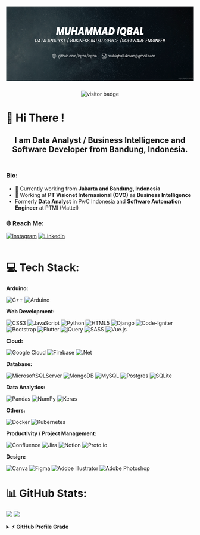 
# <div align="center"><img src="https://github.com/iqyoe/iqyoe/blob/main/banner.png" height="200px">

<!-- [![Visit](https://visitcount.itsvg.in/api?id=iqyoe&icon=0&color=1)](https://visitcount.itsvg.in) -->
<div align="center">
<img src="https://visitor-badge.glitch.me/badge?page_id=iqyoe.iqyoe" alt="visitor badge"/>
</div>

# 👋 Hi There !

<div align="center">

## I am Data Analyst / Business Intelligence and Software Developer from Bandung, Indonesia.<br/><br/>
</div>

### <b>Bio:</b><br/>
- 📍 Currently working from <b>Jakarta and Bandung, Indonesia </b>
- 💼 Working at <b>PT Visionet Internasional (OVO)</b> as <b>Business Intelligence</b>
- Formerly <b>Data Analyst</b> in PwC Indonesia and <b>Software Automation Engineer</b> at PTMI (Mattel)

### <b> 🌐 Reach Me: </b>

[![Instagram](https://img.shields.io/badge/Instagram-%23E4405F.svg?logo=Instagram&logoColor=white)](https://instagram.com/ikyu.labqi) [![LinkedIn](https://img.shields.io/badge/LinkedIn-%230077B5.svg?logo=linkedin&logoColor=white)](https://linkedin.com/in/iqballukman) 
<br/><br/>

# 💻 Tech Stack:

<b>Arduino:</b>

 ![C++](https://img.shields.io/badge/c++-%2300599C.svg?style=flat-square&logo=c%2B%2B&logoColor=white)  ![Arduino](https://img.shields.io/badge/-Arduino-00979D?style=flat-square&logo=Arduino&logoColor=white)
<br/>

<b>Web Development:</b>

![CSS3](https://img.shields.io/badge/css3-%231572B6.svg?style=flat-square&logo=css3&logoColor=white) ![JavaScript](https://img.shields.io/badge/javascript-%23323330.svg?style=flat-square&logo=javascript&logoColor=%23F7DF1E) ![Python](https://img.shields.io/badge/python-3670A0?style=flat-square&logo=python&logoColor=ffdd54) ![HTML5](https://img.shields.io/badge/html5-%23E34F26.svg?style=flat-square&logo=html5&logoColor=white) ![Django](https://img.shields.io/badge/django-%23092E20.svg?style=flat-square&logo=django&logoColor=white) ![Code-Igniter](https://img.shields.io/badge/CodeIgniter-%23EF4223.svg?style=flat-square&logo=codeIgniter&logoColor=white) ![Bootstrap](https://img.shields.io/badge/bootstrap-%23563D7C.svg?style=flat-square&logo=bootstrap&logoColor=white)  ![Flutter](https://img.shields.io/badge/Flutter-%2302569B.svg?style=flat-square&logo=Flutter&logoColor=white) ![jQuery](https://img.shields.io/badge/jquery-%230769AD.svg?style=flat-square&logo=jquery&logoColor=white) ![SASS](https://img.shields.io/badge/SASS-hotpink.svg?style=flat-square&logo=SASS&logoColor=white) ![Vue.js](https://img.shields.io/badge/vuejs-%2335495e.svg?style=flat-square&logo=vuedotjs&logoColor=%234FC08D) 
<br/>

<b>Cloud:</b>

![Google Cloud](https://img.shields.io/badge/Google%20Cloud-%234285F4.svg?style=flat-square&logo=google-cloud&logoColor=white) ![Firebase](https://img.shields.io/badge/firebase-%23039BE5.svg?style=flat-square&logo=firebase) ![.Net](https://img.shields.io/badge/.NET-5C2D91?style=flat-square&logo=.net&logoColor=white) 
<br/>

<b>Database: </b>

![MicrosoftSQLServer](https://img.shields.io/badge/Microsoft%20SQL%20Sever-CC2927?style=flat-square&logo=microsoft%20sql%20server&logoColor=white) ![MongoDB](https://img.shields.io/badge/MongoDB-%234ea94b.svg?style=flat-square&logo=mongodb&logoColor=white) ![MySQL](https://img.shields.io/badge/mysql-%2300f.svg?style=flat-square&logo=mysql&logoColor=white) ![Postgres](https://img.shields.io/badge/postgres-%23316192.svg?style=flat-square&logo=postgresql&logoColor=white) ![SQLite](https://img.shields.io/badge/sqlite-%2307405e.svg?style=flat-square&logo=sqlite&logoColor=white) 
<br/>

<b>Data Analytics:</b>

![Pandas](https://img.shields.io/badge/pandas-%23150458.svg?style=flat-square&logo=pandas&logoColor=white) ![NumPy](https://img.shields.io/badge/numpy-%23013243.svg?style=flat-square&logo=numpy&logoColor=white) ![Keras](https://img.shields.io/badge/Keras-%23D00000.svg?style=flat-square&logo=Keras&logoColor=white) 
<br/>

<b>Others: </b>

![Docker](https://img.shields.io/badge/docker-%230db7ed.svg?style=flat-square&logo=docker&logoColor=white) ![Kubernetes](https://img.shields.io/badge/kubernetes-%23326ce5.svg?style=flat-square&logo=kubernetes&logoColor=white) 

<b>Productivity / Project Management: </b>

![Confluence](https://img.shields.io/badge/confluence-%23172BF4.svg?style=flat-square&logo=confluence&logoColor=white) ![Jira](https://img.shields.io/badge/jira-%230A0FFF.svg?style=flat-square&logo=jira&logoColor=white) ![Notion](https://img.shields.io/badge/Notion-%23000000.svg?style=flat-square&logo=notion&logoColor=white) ![Proto.io](https://img.shields.io/badge/Proto.io-161637?style=flat-square&logo=proto.io&logoColor=00e5ff)

<b> Design: </b>

![Canva](https://img.shields.io/badge/Canva-%2300C4CC.svg?style=flat-square&logo=Canva&logoColor=white) 	![Figma](https://img.shields.io/badge/figma-%23F24E1E.svg?style=flat-square&logo=figma&logoColor=white) ![Adobe Illustrator](https://img.shields.io/badge/adobeillustrator-%23FF9A00.svg?style=flat-square&logo=adobeillustrator&logoColor=white) ![Adobe Photoshop](https://img.shields.io/badge/adobephotoshop-%2331A8FF.svg?style=flat-square&logo=adobephotoshop&logoColor=white) 
# 📊 GitHub Stats:

![](https://github-readme-streak-stats.herokuapp.com/?user=iqyoe&theme=synthwave&hide_border=false) 
![](https://github-readme-stats.vercel.app/api/top-langs/?username=iqyoe&theme=synthwave&hide_border=false&include_all_commits=false&count_private=false&layout=compact)


<details>
<summary><b>⚡ GitHub Profile Grade</b></summary>

![](https://github-readme-stats.vercel.app/api?username=iqyoe&theme=synthwave&hide_border=false&include_all_commits=false&count_private=false)<br/>
</details>



<!-- Proudly created with GPRM ( https://gprm.itsvg.in ) -->